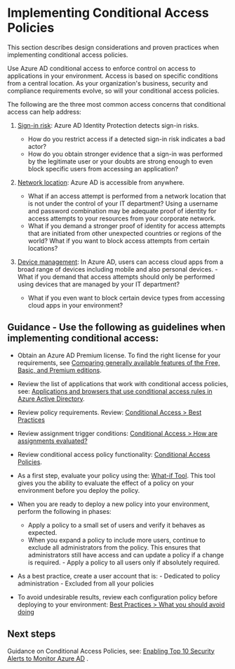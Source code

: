 # Implementing Conditional Access Policies

This section describes design considerations and proven practices when implementing conditional access policies.

Use Azure AD conditional access to enforce control on access to applications in your environment. Access is based on specific conditions from a central location. As your organization's business, security and compliance requirements evolve, so will your conditional access policies.

The following are the three most common access concerns that conditional access can help address:

   1. [Sign-in risk](https://docs.microsoft.com/en-us/azure/active-directory/active-directory-conditional-access-conditions#sign-in-risk):  Azure AD Identity Protection detects sign-in risks. 
	  - How do you restrict access if a detected sign-in risk indicates a bad actor? 
	  - How do you obtain stronger evidence that a sign-in was performed by the legitimate user or your doubts are strong enough to even block specific users from accessing an application?
	
   2. [Network location](https://docs.microsoft.com/en-us/azure/active-directory/active-directory-conditional-access-locations):  Azure AD is accessible from anywhere.
	  -  What if an access attempt is performed from a network location that is not under the control of your IT department? Using a username and password combination may be adequate proof of identity for access attempts to your resources from your corporate network. 
	  - What if you demand a stronger proof of identity for access attempts that are initiated from other unexpected countries or regions of the world? What if you want to block access attempts from certain locations? 

   3. [Device management](https://docs.microsoft.com/en-us/azure/active-directory/active-directory-conditional-access-conditions#device-platforms):  In Azure AD, users can access cloud apps from a broad range of devices including mobile and also personal devices. 
          - What if you demand that access attempts should only be performed using devices that are managed by your IT department? 
	  - What if you even want to block certain device types from accessing cloud apps in your environment? 



## Guidance - Use the following as guidelines when implementing conditional access:

   - Obtain an Azure AD Premium license. To find the right license for your requirements, see [Comparing generally available features of the Free, Basic, and Premium editions](https://azure.microsoft.com/en-us/services/active-directory/).

   - Review the list of applications that work with conditional access policies, see: [Applications and browsers that use conditional access rules in Azure Active Directory](https://docs.microsoft.com/en-us/azure/active-directory/active-directory-conditional-access-technical-reference).

   - Review policy requirements. Review: [Conditional Access > Best Practices](https://docs.microsoft.com/en-us/azure/active-directory/active-directory-conditional-access-best-practices#what-you-should-know) 

   - Review assignment trigger conditions: [Conditional Access > How are assignments evaluated?](https://docs.microsoft.com/en-us/azure/active-directory/active-directory-conditional-access-best-practices#what-you-should-know)

   - Review conditional access policy functionality:  [Conditional Access Policies](https://docs.microsoft.com/en-us/azure/active-directory/active-directory-conditional-access-azure-portal#conditional-access-policies).

   - As a first step, evaluate your policy using the:  [What-if Tool](https://docs.microsoft.com/en-us/azure/active-directory/active-directory-conditional-access-whatif). This tool gives you the ability to evaluate the effect of a policy on your environment before you deploy the policy.

   - When you are ready to deploy a new policy into your environment, perform the following in phases:
        - Apply a policy to a small set of users and verify it behaves as expected. 
        - When you expand a policy to include more users, continue to exclude all administrators from the policy. This ensures that administrators still have access and can update a policy if a change is required.
	- Apply a policy to all users only if absolutely required. 

   - As a best practice, create a user account that is:
	- Dedicated to policy administration 
	- Excluded from all your policies
	
   - To avoid undesirable results, review each configuration policy before deploying to your environment: [Best Practices > What you should avoid doing](https://docs.microsoft.com/en-us/azure/active-directory/active-directory-conditional-access-best-practices#what-you-should-avoid-doing)



## Next steps

Guidance on Conditional Access Policies, see: [Enabling Top 10 Security Alerts to Monitor Azure AD](3.2.4-Enabling-Top-10-Security-Alerts-to-Monitor-Azure-AD.md)
.

